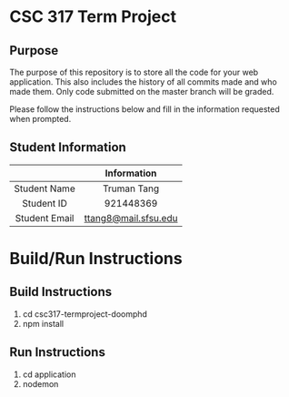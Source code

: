 # CSC 317 Term Project

## Purpose

The purpose of this repository is to store all the code for your web application. This also includes the history of all commits made and who made them. Only code submitted on the master branch will be graded.

Please follow the instructions below and fill in the information requested when prompted.

## Student Information

|               | Information   |
|:-------------:|:-------------:|
| Student Name  | Truman Tang     |
| Student ID    | 921448369       |
| Student Email | ttang8@mail.sfsu.edu    |



# Build/Run Instructions

## Build Instructions
1. cd csc317-termproject-doomphd
2. npm install

## Run Instructions
1. cd application
2. nodemon